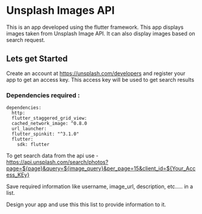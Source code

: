 # Unsplash Images API

This is an app developed using the flutter framework. This app displays images taken from Unsplash Image API. It can also display images based on search request.

## Lets get Started

Create an account at https://unsplash.com/developers and register your app to get an access key.
This access key will be used to get search results


### Dependencies required : 
```
dependencies:
  http:
  flutter_staggered_grid_view:
  cached_network_image: ^0.8.0
  url_launcher:
  flutter_spinkit: "^3.1.0"
  flutter:
    sdk: flutter
```

To get search data from the api use - https://api.unsplash.com/search/photos?page=${page}&query=${image_query}&per_page=15&client_id=${Your_Access_KEy}

Save required information like username, image_url, description, etc..... in a list.

Design your app and use this this list to provide information to it. 

